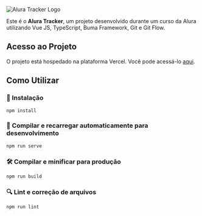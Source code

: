 ![Alura Tracker Logo](https://encrypted-tbn0.gstatic.com/images?q=tbn:ANd9GcSGwe5OOYeMF2IE2MMAX8Z-Ca0EUZXbmjzggw&s)

Este é o **Alura Tracker**, um projeto desenvolvido durante um curso da Alura utilizando Vue JS, TypeScript, Buma Framework, Git e Git Flow.

## Acesso ao Projeto

O projeto está hospedado na plataforma Vercel. Você pode acessá-lo [aqui](https://alura-tracker-theta-henna.vercel.app/).

## Como Utilizar

### 🔧 Instalação
```npm install```


### 🚀 Compilar e recarregar automaticamente para desenvolvimento
```npm run serve```


### 🛠️ Compilar e minificar para produção
 ```npm run build```


### 🔍 Lint e correção de arquivos
```npm run lint```
